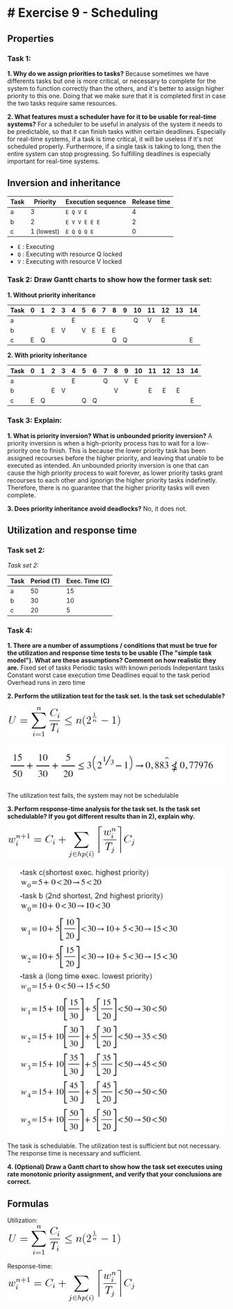 # # Exercise 9 - Scheduling

## Properties

### Task 1:
 **1. Why do we assign priorities to tasks?**
 Because sometimes we have differents tasks but one is more critical, or necessary to complete for the system to function correctly than the others, and it's better to assign higher priority to this one. Doing that we make sure that it is completed first in case the two tasks require same resources.
 
 **2. What features must a scheduler have for it to be usable for real-time systems?**
 For a scheduler to be useful in analysis of the system it needs to be predictable, so that it can finish tasks within certain deadlines. Especially for real-time systems, if a task is time critical, it will be useless if it's not scheduled properly. Furthermore, if a single task is taking to long, then the entire system can stop progressing. So fulfilling deadlines is especially important for real-time systems. 

 
## Inversion and inheritance


| Task | Priority   | Execution sequence | Release time |
|------|------------|--------------------|--------------|
| a    | 3          | `E Q V E`          | 4            |
| b    | 2          | `E V V E E E`      | 2            |
| c    | 1 (lowest) | `E Q Q Q E`        | 0            |

 - `E` : Executing
 - `Q` : Executing with resource Q locked
 - `V` : Executing with resource V locked


### Task 2: Draw Gantt charts to show how the former task set:
 **1. Without priority inheritance**
 
| Task | 0  | 1 | 2 | 3  | 4 | 5 | 6 | 7 | 8 | 9 | 10 | 11 | 12 | 13 | 14 |
|------|----|---|---|----|---|---|---|---|---|---|----|----|----|----|----|
| a    |    |   |   |    |  E|   |   |   |   |   |   Q|   V|   E|    |
| b    |    |   | E |   V|   |V  |  E|  E|  E|   |    |    |    |    |
| c    |E   |Q  |   |    |   |   |   |   |  Q|  Q|    |    |    |    |   E|

**2. With priority inheritance**
 
| Task | 0  | 1 | 2 | 3  | 4 | 5 | 6 | 7 | 8 | 9 | 10 | 11 | 12 | 13 | 14 |
|------|----|---|---|----|---|---|---|---|---|---|----|----|----|----|----|
| a    | |  |           ||E|||Q||V|E| |||
| b    |   |      | E          |V|||||V|||E|E|E|
| c    |E |  Q     |        | | |Q|Q| | | | | | | |E|


### Task 3: Explain:
 **1. What is priority inversion? What is unbounded priority inversion?**
 A priority inversion is when a high-priority process has to wait for a low-priority one to finish. This is because the lower priority task has been assigned recourses before the higher priority, and leaving that unable to be executed as intended. 
 An unbounded priority inversion is one that can cause the high priority process to wait forever, as lower priority tasks grant recourses to each other and ignorign the higher priority tasks indefinetly. Therefore, there is no guarantee that the higher priority tasks will even complete. 
  
 **3. Does priority inheritance avoid deadlocks?**
 No, it does not.
 

## Utilization and response time

### Task set 2:

*Task set 2:*

| Task | Period (T) | Exec. Time (C) |
|------|------------|----------------|
| a    | 50         | 15             |
| b    | 30         | 10             |
| c    | 20         | 5              |

### Task 4:
 **1. There are a number of assumptions / conditions that must be true for the utilization and response time tests to be usable (The "simple task model"). What are these assumptions? Comment on how realistic they are.**
Fixed set of tasks 
Periodic tasks with known periods
Indepentant tasks 
Constant worst case execution time 
Deadlines equal to the task period 
Overhead runs in zero time 
 
 
 **2. Perform the utilization test for the task set. Is the task set schedulable?**
 
  ![U = \sum_{i=1}^{n} \frac{C_i}{T_i} \leq n(2^{\frac{1}{n}}-1)](eqn-utilization.png)
  
   ![calculations](Capture1.JPG)
   
   The utilization test fails, the system may not be schedulable
 
 **3. Perform response-time analysis for the task set. Is the task set schedulable? If you got different results than in 2), explain why.**
 
![w_{i}^{n+1} = C_i + \sum_{j \in hp(i)} \bigg \lceil {\frac{w_i^n}{T_j}} \bigg \rceil C_j](eqn-responsetime.png)

![calculations](ap3.jpg)

The task is schedulable.
The utilization test is sufficient but not necessary.
The response time is necessary and sufficient.
 
 **4. (Optional) Draw a Gantt chart to show how the task set executes using rate monotonic priority assignment, and verify that your conclusions are correct.**

## Formulas

Utilization:  
![U = \sum_{i=1}^{n} \frac{C_i}{T_i} \leq n(2^{\frac{1}{n}}-1)](eqn-utilization.png)

Response-time:  
![w_{i}^{n+1} = C_i + \sum_{j \in hp(i)} \bigg \lceil {\frac{w_i^n}{T_j}} \bigg \rceil C_j](eqn-responsetime.png)


